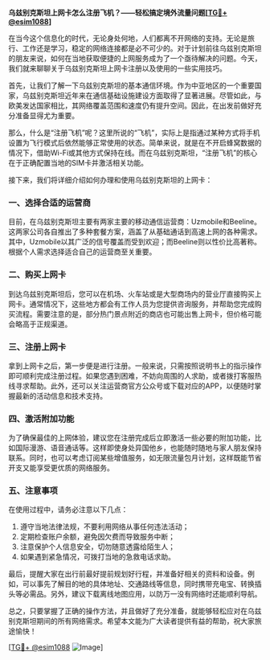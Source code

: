 **乌兹别克斯坦上网卡怎么注册飞机？——轻松搞定境外流量问题[[TG💪+ @esim1088](https://t.me/s/esim1088)]**

在当今这个信息化的时代，无论身处何地，人们都离不开网络的支持。无论是旅行、工作还是学习，稳定的网络连接都是必不可少的。对于计划前往乌兹别克斯坦的朋友来说，如何在当地获取便捷的上网服务成为了一个亟待解决的问题。今天，我们就来聊聊关于乌兹别克斯坦上网卡注册以及使用的一些实用技巧。

首先，让我们了解一下乌兹别克斯坦的基本通信环境。作为中亚地区的一个重要国家，乌兹别克斯坦近年来在通信基础设施建设方面取得了显著进展。尽管如此，与欧美发达国家相比，其网络覆盖范围和速度仍有提升空间。因此，在出发前做好充分准备显得尤为重要。

那么，什么是“注册飞机”呢？这里所说的“飞机”，实际上是指通过某种方式将手机设置为飞行模式后依然能够正常使用的状态。简单来说，就是在不开启蜂窝数据的情况下，借助Wi-Fi或其他方式保持在线。而在乌兹别克斯坦，“注册飞机”的核心在于正确配置当地的SIM卡并激活相关功能。

接下来，我们将详细介绍如何办理和使用乌兹别克斯坦的上网卡：

### 一、选择合适的运营商
目前，在乌兹别克斯坦主要有两家主要的移动通信运营商：Uzmobile和Beeline。这两家公司各自推出了多种套餐方案，涵盖了从基础通话到高速上网的各种需求。其中，Uzmobile以其广泛的信号覆盖而受到欢迎；而Beeline则以性价比高著称。根据个人需求选择适合自己的运营商至关重要。

### 二、购买上网卡
到达乌兹别克斯坦后，您可以在机场、火车站或是大型商场内的营业厅直接购买上网卡。通常情况下，这些地方都会有工作人员为您提供咨询服务，并帮助您完成购买流程。需要注意的是，部分热门景点附近的商店也可能出售上网卡，但价格可能会略高于正规渠道。

### 三、注册上网卡
拿到上网卡之后，第一步便是进行注册。一般来说，只需按照说明书上的指示操作即可顺利完成注册过程。如果您遇到困难，不妨向周围的人求助，或者拨打客服热线寻求帮助。此外，还可以关注运营商官方公众号或下载对应的APP，以便随时掌握最新的活动信息和技术支持。

### 四、激活附加功能
为了确保最佳的上网体验，建议您在注册完成后立即激活一些必要的附加功能，比如国际漫游、语音通话等。这样即使身处异国他乡，也能随时随地与家人朋友保持联系。同时，也可以考虑订阅某些增值服务，如无限流量包月计划，这样既能节省开支又能享受更优质的网络服务。

### 五、注意事项
在使用过程中，请务必注意以下几点：
1. 遵守当地法律法规，不要利用网络从事任何违法活动；
2. 定期检查账户余额，避免因欠费而导致服务中断；
3. 注意保护个人信息安全，切勿随意透露给陌生人；
4. 如果遇到紧急情况，可拨打当地的急救电话求助。

最后，提醒大家在出行前最好提前规划好行程，并准备好相关的资料和设备。例如，可以事先了解目的地的具体地址、交通路线等信息，同时携带充电宝、转换插头等必需品。另外，建议下载离线地图应用，以防万一没有网络时还能顺利导航。

总之，只要掌握了正确的操作方法，并且做好了充分准备，就能够轻松应对在乌兹别克斯坦期间的所有网络需求。希望本文能为广大读者提供有益的帮助，祝大家旅途愉快！

[[TG💪+ @esim1088](https://t.me/s/esim1088) ![Image](https://i.postimg.cc/4NQfJmqS/Snipaste-2025-05-13-00-14-12.png)]